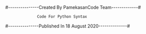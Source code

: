 #---------------Created By PamekasanCode Team-------------#

                  Code For Python Syntax

#---------------Published In 18 August 2020--------------#

